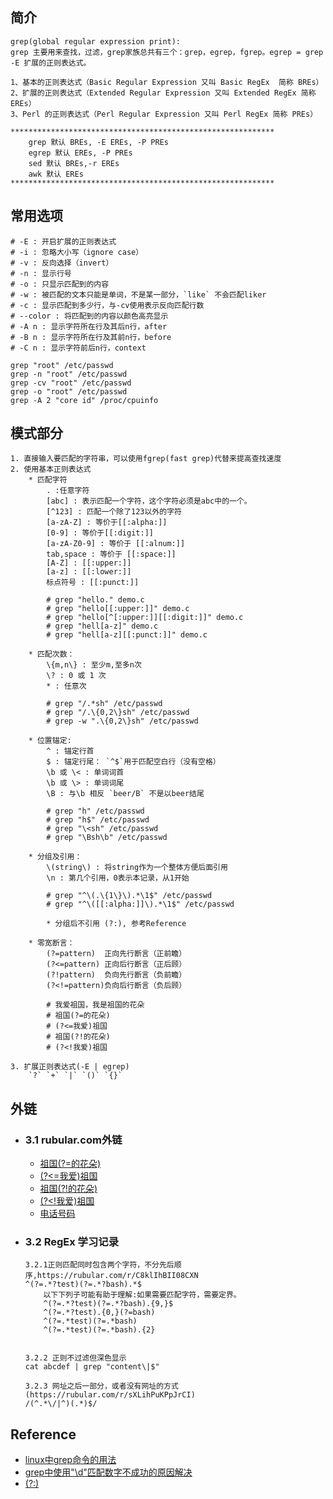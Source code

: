 ## 简介
```shell
grep(global regular expression print):
grep 主要用来查找，过滤，grep家族总共有三个：grep，egrep，fgrep。egrep = grep -E 扩展的正则表达式。

1、基本的正则表达式（Basic Regular Expression 又叫 Basic RegEx  简称 BREs）
2、扩展的正则表达式（Extended Regular Expression 又叫 Extended RegEx 简称 EREs）
3、Perl 的正则表达式（Perl Regular Expression 又叫 Perl RegEx 简称 PREs）

***********************************************************
    grep 默认 BREs, -E EREs, -P PREs
    egrep 默认 EREs, -P PREs
    sed 默认 BREs,-r EREs
    awk 默认 EREs
***********************************************************
```
## 常用选项

```shell
# -E : 开启扩展的正则表达式
# -i : 忽略大小写（ignore case）
# -v : 反向选择（invert）
# -n : 显示行号
# -o : 只显示匹配到的内容
# -w : 被匹配的文本只能是单词，不是某一部分，`like` 不会匹配liker
# -c : 显示匹配到多少行，与-cv使用表示反向匹配行数
# --color : 将匹配到的内容以颜色高亮显示
# -A n : 显示字符所在行及其后n行，after
# -B n : 显示字符所在行及其前n行，before
# -C n : 显示字符前后n行，context

grep "root" /etc/passwd
grep -n "root" /etc/passwd
grep -cv "root" /etc/passwd
grep -o "root" /etc/passwd
grep -A 2 "core id" /proc/cpuinfo
```

## 模式部分
    1. 直接输入要匹配的字符串，可以使用fgrep(fast grep)代替来提高查找速度
    2. 使用基本正则表达式
        * 匹配字符
            . :任意字符
            [abc] : 表示匹配一个字符，这个字符必须是abc中的一个。
            [^123] : 匹配一个除了123以外的字符
            [a-zA-Z] : 等价于[[:alpha:]]
            [0-9] : 等价于[[:digit:]]
            [a-zA-Z0-9] : 等价于 [[:alnum:]]
            tab,space : 等价于 [[:space:]]
            [A-Z] : [[:upper:]]
            [a-z] : [[:lower:]]
            标点符号 : [[:punct:]]
            
            # grep "hello." demo.c
            # grep "hello[[:upper:]]" demo.c
            # grep "hello[^[:upper:]][[:digit:]]" demo.c
            # grep "hell[a-z]" demo.c
            # grep "hell[a-z][[:punct:]]" demo.c
            
        * 匹配次数：
            \{m,n\} : 至少m,至多n次
            \? : 0 或 1 次
            * : 任意次
            
            # grep "/.*sh" /etc/passwd
            # grep "/.\{0,2\}sh" /etc/passwd
            # grep -w ".\{0,2\}sh" /etc/passwd
            
        * 位置锚定:
            ^ : 锚定行首
            $ : 锚定行尾： `^$`用于匹配空白行（没有空格）
            \b 或 \< : 单词词首
            \b 或 \> : 单词词尾
            \B : 与\b 相反 `beer/B` 不是以beer结尾
            
            # grep "h" /etc/passwd
            # grep "h$" /etc/passwd
            # grep "\<sh" /etc/passwd
            # grep "\Bsh\b" /etc/passwd
            
        * 分组及引用：
            \(string\) : 将string作为一个整体方便后面引用
            \n : 第几个引用，0表示本记录，从1开始
            
            # grep "^\(.\{1\}\).*\1$" /etc/passwd
            # grep "^\([[:alpha:]]\).*\1$" /etc/passwd

            * 分组后不引用 (?:), 参考Reference
            
        * 零宽断言：
            (?=pattern)  正向先行断言（正前瞻）
            (?<=pattern) 正向后行断言（正后顾）
            (?!pattern)  负向先行断言（负前瞻）
            (?<!=pattern)负向后行断言（负后顾）
            
            # 我爱祖国，我是祖国的花朵
            # 祖国(?=的花朵)
            # (?<=我爱)祖国
            # 祖国(?!的花朵)
            # (?<!我爱)祖国

    3. 扩展正则表达式(-E | egrep)
        `?` `+` `|` `()` `{}`

## 外链
* ### 3.1 rubular.com外链
    * [祖国(?=的花朵)](https://rubular.com/r/N5s1264MOiJzgG)
    * [(?<=我爱)祖国](https://rubular.com/r/k2Aj5zYb8VsdRl)
    * [祖国(?!的花朵)](https://rubular.com/r/n2r84kmPHbapfm)
    * [(?<!我爱)祖国](https://rubular.com/r/knBZziOjn0XBVA)
    * [电话号码](https://rubular.com/r/2F8fmkJKc64yMw)

* ### 3.2 RegEx 学习记录
    ```shell
    3.2.1正则匹配同时包含两个字符，不分先后顺序,https://rubular.com/r/C8klIhBII08CXN
    ^(?=.*?test)(?=.*?bash).*$
        以下下列子可能有助于理解:如果需要匹配字符，需要定界。
        ^(?=.*?test)(?=.*?bash).{9,}$
        ^(?=.*?test).{0,}(?=bash)
        ^(?=.*test)(?=.*bash)
        ^(?=.*test)(?=.*bash).{2}
        
        
    3.2.2 正则不过滤但深色显示
    cat abcdef | grep "content\|$"

    3.2.3 网址之后一部分，或者没有网址的方式 (https://rubular.com/r/sXLihPuKPpJrCI)
    /(^.*\/|^)(.*)$/
    ```

## Reference
* [linux中grep命令的用法](https://www.cnblogs.com/flyor/p/6411140.html )
* [grep中使用"\d"匹配数字不成功的原因解决](https://blog.csdn.net/yufenghyc/article/details/51078107)
* [(?:)](https://blog.csdn.net/csm0912/article/details/81206848)